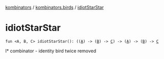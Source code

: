 [kombinators](../index.md) / [kombinators.birds](index.md) / [idiotStarStar](./idiot-star-star.md)

# idiotStarStar

`fun <A, B, C> idiotStarStar(): ((`[`A`](idiot-star-star.md#A)`) -> (`[`B`](idiot-star-star.md#B)`) -> `[`C`](idiot-star-star.md#C)`) -> (`[`A`](idiot-star-star.md#A)`) -> (`[`B`](idiot-star-star.md#B)`) -> `[`C`](idiot-star-star.md#C)

I* combinator - identity bird twice removed

